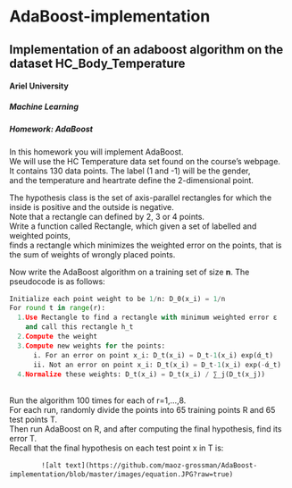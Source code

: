 # AdaBoost-implementation
## Implementation of an adaboost algorithm on the dataset  HC_Body_Temperature

<h4>Ariel University</h4>
<h5>Machine Learning</h5>
<h5>Homework: AdaBoost</h5>

<p>
  In this homework you will implement AdaBoost.<br>
  We will use the HC Temperature data set found on the course’s webpage.<br>
  It contains 130 data points. The label (1 and -1) will be the gender,<br>
  and the temperature and heartrate define the 2-dimensional point.  
  </p>
  
<p>
The hypothesis class is the set of axis-parallel rectangles for which the inside is positive and
the outside is negative.<br> 
Note that a rectangle can defined by 2, 3 or 4 points.<br>
Write a function called Rectangle, which given a set of labelled and weighted points,<br>
finds a rectangle which minimizes the weighted error on the points,
that is the sum of weights of wrongly placed points.<br>
  </p>

<p>
  Now write the AdaBoost algorithm on a training set of size <b>n</b>. The pseudocode is as follows: 
</p>

```python
Initialize each point weight to be 1/n: D_0(x_i) = 1/n
For round t in range(r):
  1.Use Rectangle to find a rectangle with minimum weighted error ε
    and call this rectangle h_t
  2.Compute the weight 
  3.Compute new weights for the points:
      i. For an error on point x_i: D_t(x_i) = D_t-1(x_i) exp(ά_t)
      ii. Not an error on point x_i: D_t(x_i) = D_t-1(x_i) exp(-ά_t)
  4.Normalize these weights: D_t(x_i) = D_t(x_i) / ∑_j(D_t(x_j))
  
```

<p>
  Run the algorithm 100 times for each of r=1,…,8.<br>
  For each run, randomly divide the points into 65 training points R and 65 test points T.<br>
 Then run AdaBoost on R, and after computing the final hypothesis, find its error T.<br>
  Recall that the final hypothesis on each test point x in T is: 
  
            ![alt text](https://github.com/maoz-grossman/AdaBoost-implementation/blob/master/images/equation.JPG?raw=true)
  </p>
